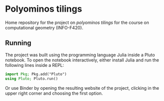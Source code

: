 # Polyominos tilings

Home repository for the project on _polyominos tilings_ for the course
on computational geometry (INFO-F420).

## Running

The project was built using the programming language Julia inside a Pluto notebook. To open the notebook interactively, either install Julia and run the following lines inside a REPL:

```julia
import Pkg; Pkg.add("Pluto")
using Pluto; Pluto.run()
```

Or use Binder by opening the resulting website of the project, clicking in the upper right corner and choosing the first option.
